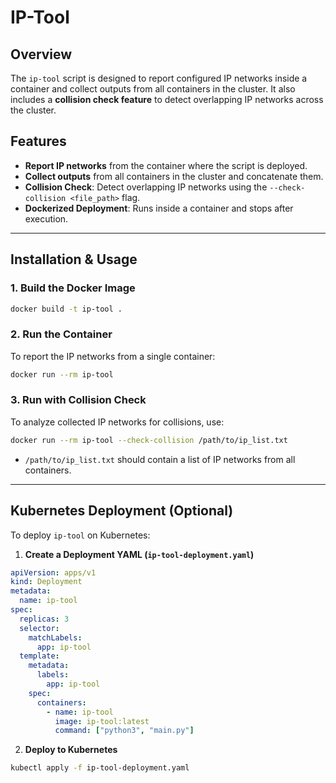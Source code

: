 # **IP-Tool**  

## **Overview**  
The `ip-tool` script is designed to report configured IP networks inside a container and collect outputs from all containers in the cluster. It also includes a **collision check feature** to detect overlapping IP networks across the cluster.  

## **Features**  
- **Report IP networks** from the container where the script is deployed.  
- **Collect outputs** from all containers in the cluster and concatenate them.  
- **Collision Check**: Detect overlapping IP networks using the `--check-collision <file_path>` flag.  
- **Dockerized Deployment**: Runs inside a container and stops after execution.  

---

## **Installation & Usage**  

### **1. Build the Docker Image**  
```sh
docker build -t ip-tool .
```

### **2. Run the Container**  
To report the IP networks from a single container:  
```sh
docker run --rm ip-tool
```

### **3. Run with Collision Check**  
To analyze collected IP networks for collisions, use:  
```sh
docker run --rm ip-tool --check-collision /path/to/ip_list.txt
```
- `/path/to/ip_list.txt` should contain a list of IP networks from all containers.  

---

## **Kubernetes Deployment** (Optional)  
To deploy `ip-tool` on Kubernetes:  

1. **Create a Deployment YAML (`ip-tool-deployment.yaml`)**  
```yaml
apiVersion: apps/v1
kind: Deployment
metadata:
  name: ip-tool
spec:
  replicas: 3
  selector:
    matchLabels:
      app: ip-tool
  template:
    metadata:
      labels:
        app: ip-tool
    spec:
      containers:
        - name: ip-tool
          image: ip-tool:latest
          command: ["python3", "main.py"]
```

2. **Deploy to Kubernetes**  
```sh
kubectl apply -f ip-tool-deployment.yaml
```